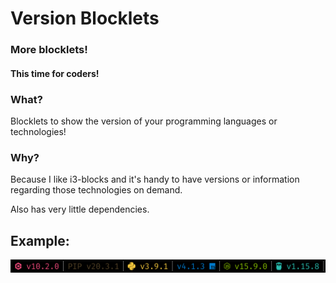 # Version Blocklets

### More blocklets!
#### This time for coders! 


### What? 

Blocklets to show the version of your programming languages or technologies!

### Why? 

Because I like i3-blocks and it's handy to have versions or information regarding those technologies on demand. 


Also has very little dependencies.


## Example:

![example.png](./example.png)